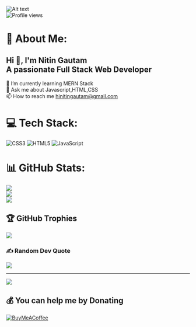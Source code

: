 <img src="https://live.staticflickr.com/65535/52227075780_bc6f4b364b_c.jpg" alt="Alt text" title="Optional title"><br>
![Profile views](https://gpvc.arturio.dev/NitinGautam09)
# 💫 About Me:
## Hi 👋, I'm Nitin Gautam<br>A passionate Full Stack Web Developer
🌱 I’m currently learning MERN Stack<br>💬 Ask me about Javascript,HTML,CSS<br>📫 How to reach me hinitingautam@gmail.com


# 💻 Tech Stack:
![CSS3](https://img.shields.io/badge/css3-%231572B6.svg?style=for-the-badge&logo=css3&logoColor=white) ![HTML5](https://img.shields.io/badge/html5-%23E34F26.svg?style=for-the-badge&logo=html5&logoColor=white) ![JavaScript](https://img.shields.io/badge/javascript-%23323330.svg?style=for-the-badge&logo=javascript&logoColor=%23F7DF1E)
# 📊 GitHub Stats:
![](https://github-readme-stats.vercel.app/api?username=NitinGautam09&theme=dark&hide_border=false&include_all_commits=true&count_private=true)<br/>
![](https://github-readme-streak-stats.herokuapp.com/?user=NitinGautam09&theme=dark&hide_border=false)<br/>
![](https://github-readme-stats.vercel.app/api/top-langs/?username=NitinGautam09&theme=dark&hide_border=false&include_all_commits=true&count_private=true&layout=compact)

## 🏆 GitHub Trophies
![](https://github-profile-trophy.vercel.app/?username=NitinGautam09&theme=radical&no-frame=false&no-bg=true&margin-w=4)

### ✍️ Random Dev Quote
![](https://quotes-github-readme.vercel.app/api?type=horizontal&theme=radical)

---
[![](https://visitcount.itsvg.in/api?id=NitinGautam09&icon=0&color=0)](https://visitcount.itsvg.in)

  ## 💰 You can help me by Donating
  [![BuyMeACoffee](https://img.shields.io/badge/Buy%20Me%20a%20Coffee-ffdd00?style=for-the-badge&logo=buy-me-a-coffee&logoColor=black)](https://buymeacoffee.com/https://www.buymeacoffee.com/NitinGautam) 

  <!-- Proudly created with GPRM ( https://gprm.itsvg.in ) -->
  
